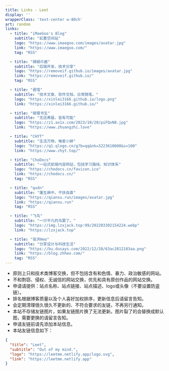 ```yaml
---
title: Links - Leet
display: ''
wrapperClass: 'text-center w-80ch'
art: random
links:
  - title: "iMaeGoo's Blog"
    subtitle: "虹墨空间站"
    logo: "https://www.imaegoo.com/images/avatar.jpg"
    link: "https://www.imaegoo.com/"
    tag: "RSS"

  - title: "辣椒の酱"
    subtitle: "后端开发，技术分享"
    logo: "https://removeif.github.io/images/avatar.jpg"
    link: "https://removeif.github.io/"
    tag: "RSS"

  - title: "君惜"
    subtitle: "技术文章、软件文档、日常随笔。"
    logo: "https://xinlei3166.github.io/logo.png"
    link: "https://xinlei3166.github.io/"

  - title: "琅環书生"
    subtitle: "无远弗届，皆有可能"
    logo: "https://z1.ax1x.com/2023/10/20/piFQxN8.jpg"
    link: "https://www.zhuangzhi.love"

  - title: "CHYT"
    subtitle: "生活万物，唯爱小婷"
    logo: "https://q1.qlogo.cn/g?b=qq&nk=3223610600&s=100"
    link: "https://www.chyt.top/"

  - title: "ChoDocs"
    subtitle: "一站式前端内容网站，包括学习路线、知识体系"
    logo: "https://chodocs.cn/favicon.ico"
    link: "https://chodocs.cn/"
    tag: "RSS"

  - title: "qxdn"
    subtitle: "蓬生麻中，不扶自直"
    logo: "https://qianxu.run/images/avatar.jpg"
    link: "https://qianxu.run"
    tag: "RSS"

  - title: "飞鸟"
    subtitle: "一只平凡的鸟罢了。"
    logo: "https://img.lzxjack.top:99/202203302154224.webp"
    link: "https://lzxjack.top"

  - title: "张洪Heo"
    subtitle: "分享设计与科技生活"
    logo: "https://bu.dusays.com/2022/12/28/63ac2812183aa.png"
    link: "https://blog.zhheo.com/"
    tag: "RSS"
---
```


<!-- @layout-links -->

<ListLinks :links="frontmatter.links" />

- 原则上只和技术类博客交换，但不包括含有和色情、暴力、政治敏感的网站。
- 不和剽窃、侵权、无诚信的网站交换，优先和具有原创作品的网站交换。
- 申请请提供：站点名称、站点链接、站点描述、logo或头像（不要设置防盗链）。
- 排名根据博客质量以及个人喜好加权排序，更新信息后请留言告知。
- 会定期清理很久很久不更新的、不符合要求的友链，不再另行通知。
- 本站不存储友链图片，如果友链图片换了无法更新。图片裂了的会替换成默认图，需要更换的请留言告知。
- 申请友链前请先添加本站信息。
- 本站友链信息如下：

```json
{
  "title": "Leet",
  "subtitle": "Out of my mind.",
  "logo": "https://leetme.netlify.app/logo.svg",
  "link": "https://leetme.netlify.app"
}
```

